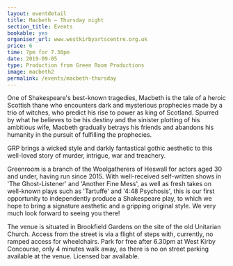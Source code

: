 ```yaml
---
layout: eventdetail
title: Macbeth – Thursday night
section_title: Events
bookable: yes
organiser_url: www.westkirbyartscentre.org.uk
price: 6
time: 7pm for 7.30pm
date: 2019-09-05
type: Production from Green Room Productions
image: macbeth2
permalink: /events/macbeth-thursday
---
```


One of Shakespeare's best-known tragedies, Macbeth is the tale of a heroic Scottish thane who encounters dark and mysterious prophecies made by a trio of witches, who predict his rise to power as king of Scotland. Spurred by what he believes to be his destiny and the sinister plotting of his ambitious wife, Macbeth gradually betrays his friends and abandons his humanity in the pursuit of fulfilling the prophecies.

GRP brings a wicked style and darkly fantastical gothic aesthetic to this well-loved story
of murder, intrigue, war and treachery.

Greenroom is a branch of the Woolgatherers of Heswall for actors aged 30 and under, having run since 2015. With well-received self-written shows in 'The Ghost-Listener' and 'Another Fine Mess', as well as fresh takes on well-known plays such as 'Tartuffe' and '4:48 Psychosis', this is our first opportunity to independently produce a Shakespeare play, to which we hope to bring a signature aesthetic and a gripping original style. We very much look forward to seeing you there!    

The venue is situated in Brookfield Gardens on the site of the old Unitarian Church. Access from the street is via a flight of steps with, currently, no ramped access for wheelchairs. Park for free after 6.30pm at West Kirby Concourse, only 4 minutes walk away, as there is no on street parking available at the venue. Licensed bar available.

